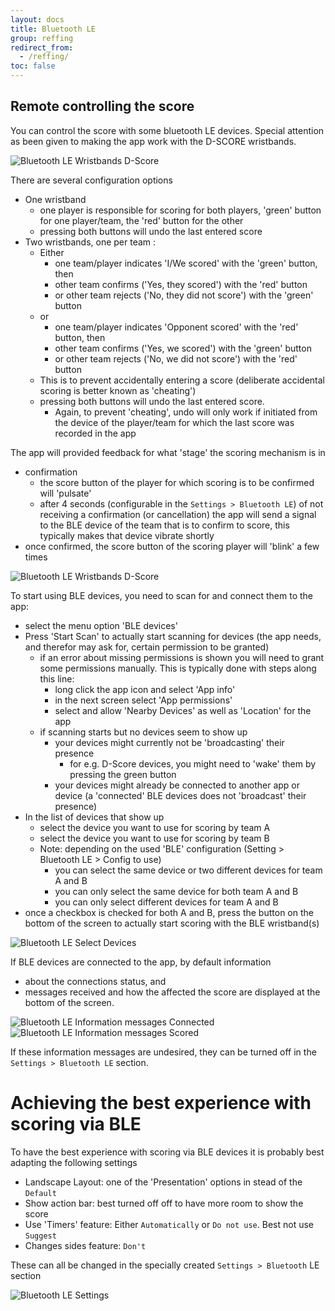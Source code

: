 ```yaml
---
layout: docs
title: Bluetooth LE
group: reffing
redirect_from:
  - /reffing/
toc: false
---
```

## Remote controlling the score

You can control the score with some bluetooth LE devices.
Special attention as been given to making the app work with the D-SCORE wristbands.

![Bluetooth LE Wristbands D-Score](../img/d-score-horizontal.png)

There are several configuration options
- One wristband
    - one player is responsible for scoring for both players, 'green' button for one player/team, the 'red' button for the other
    - pressing both buttons will undo the last entered score
- Two wristbands, one per team :
    - Either 
        - one team/player indicates 'I/We scored' with the 'green' button, then
        - other team confirms ('Yes, they scored') with the 'red' button
        - or other team rejects ('No, they did not score') with the 'green' button
    - or 
        - one team/player indicates 'Opponent scored' with the 'red' button, then
        - other team confirms ('Yes, we scored')  with the 'green' button
        - or other team rejects ('No, we did not score') with the 'red' button
    - This is to prevent accidentally entering a score (deliberate accidental scoring is better known as 'cheating')
    - pressing both buttons will undo the last entered score. 
        - Again, to prevent 'cheating', undo will only work if initiated from the device of the player/team for which the last score was recorded in the app

The app will provided feedback for what 'stage' the scoring mechanism is in
- confirmation
    - the score button of the player for which scoring is to be confirmed will 'pulsate'
    - after 4 seconds (configurable in the `Settings > Bluetooth LE`) of not receiving a confirmation (or cancellation) the app will send a signal to the BLE device of the team that is to confirm to score, this typically makes that device vibrate shortly
- once confirmed, the score button of the scoring player will 'blink' a few times

![Bluetooth LE Wristbands D-Score](../img/d-score-vertical.png)

To start using BLE devices, you need to scan for and connect them to the app:
- select the menu option 'BLE devices'
- Press 'Start Scan' to actually start scanning for devices (the app needs, and therefor may ask for, certain permission to be granted)
    - if an error about missing permissions is shown you will need to grant some permissions manually. This is typically done with steps along this line:
        - long click the app icon and select 'App info'
        - in the next screen select 'App permissions'
        - select and allow 'Nearby Devices' as well as 'Location' for the app
    - if scanning starts but no devices seem to show up
        - your devices might currently not be 'broadcasting' their presence
          - for e.g. D-Score devices, you might need to 'wake' them by pressing the green button
        - your devices might already be connected to another app or device (a 'connected' BLE devices does not 'broadcast' their presence)
- In the list of devices that show up
    - select the device you want to use for scoring by team A
    - select the device you want to use for scoring by team B
    - Note: depending on the used 'BLE' configuration (Setting > Bluetooth LE > Config to use) 
        - you can select the same device or two different devices for team A and B
        - you can only select the same device for both team A and B
        - you can only select different devices for team A and B
- once a checkbox is checked for both A and B, press the button on the bottom of the screen to actually start scoring with the BLE wristband(s)

![Bluetooth LE Select Devices](../img/sb.ble.01.select.devices.png)

If BLE devices are connected to the app, by default information 
- about the connections status, and 
- messages received and how the affected the score
are displayed at the bottom of the screen.

![Bluetooth LE Information messages Connected](../img/sb.ble.02.a.information.messages.png)
![Bluetooth LE Information messages Scored](../img/sb.ble.02.b.information.messages.png)

If these information messages are undesired, they can be turned off in the `Settings > Bluetooth LE` section.

# Achieving the best experience with scoring via BLE

To have the best experience with scoring via BLE devices it is probably best adapting the following settings
- Landscape Layout: one of the 'Presentation' options in stead of the `Default`
- Show action bar: best turned off off to have more room to show the score
- Use 'Timers' feature: Either `Automatically` or `Do not use`. Best not use `Suggest` 
- Changes sides feature: `Don't`

These can all be changed in the specially created `Settings > Bluetooth` LE section

![Bluetooth LE Settings](../img/sb.ble.03.settings.png)

